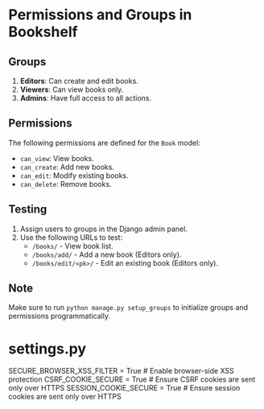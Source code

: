 # Permissions and Groups in Bookshelf

## Groups
1. **Editors**: Can create and edit books.
2. **Viewers**: Can view books only.
3. **Admins**: Have full access to all actions.

## Permissions
The following permissions are defined for the `Book` model:
- `can_view`: View books.
- `can_create`: Add new books.
- `can_edit`: Modify existing books.
- `can_delete`: Remove books.

## Testing
1. Assign users to groups in the Django admin panel.
2. Use the following URLs to test:
   - `/books/` - View book list.
   - `/books/add/` - Add a new book (Editors only).
   - `/books/edit/<pk>/` - Edit an existing book (Editors only).

## Note
Make sure to run `python manage.py setup_groups` to initialize groups and permissions programmatically.

# settings.py

SECURE_BROWSER_XSS_FILTER = True  # Enable browser-side XSS protection
CSRF_COOKIE_SECURE = True  # Ensure CSRF cookies are sent only over HTTPS
SESSION_COOKIE_SECURE = True  # Ensure session cookies are sent only over HTTPS